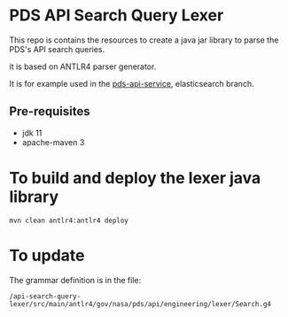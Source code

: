 # PDS API Search Query Lexer
This repo is contains the resources to create a java jar library to parse the PDS's API search queries.

it is based on ANTLR4 parser generator.

It is for example used in the [pds-api-service](https://github.com/NASA-PDS/pds-api-service), elasticsearch branch.

## Pre-requisites

- jdk 11
- apache-maven 3

# To build and deploy the lexer java library

    mvn clean antlr4:antlr4 deploy
    
    
# To update

The grammar definition is in the file: 

    /api-search-query-lexer/src/main/antlr4/gov/nasa/pds/api/engineering/lexer/Search.g4



    

